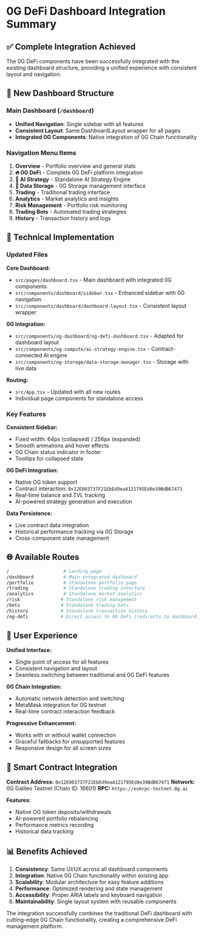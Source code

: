 # 0G DeFi Dashboard Integration Summary

## ✅ Complete Integration Achieved

The 0G DeFi components have been successfully integrated with the existing dashboard structure, providing a unified experience with consistent layout and navigation.

## 🚀 New Dashboard Structure

### Main Dashboard (`/dashboard`)
- **Unified Navigation**: Single sidebar with all features
- **Consistent Layout**: Same DashboardLayout wrapper for all pages
- **Integrated 0G Components**: Native integration of 0G Chain functionality

### Navigation Menu Items
1. **Overview** - Portfolio overview and general stats
2. **🔥 0G DeFi** - Complete 0G DeFi platform integration
3. **🧠 AI Strategy** - Standalone AI Strategy Engine 
4. **💾 Data Storage** - 0G Storage management interface
5. **Trading** - Traditional trading interface
6. **Analytics** - Market analytics and insights
7. **Risk Management** - Portfolio risk monitoring
8. **Trading Bots** - Automated trading strategies
9. **History** - Transaction history and logs

## 🔧 Technical Implementation

### Updated Files

**Core Dashboard:**
- `src/pages/dashboard.tsx` - Main dashboard with integrated 0G components
- `src/components/dashboard/sidebar.tsx` - Enhanced sidebar with 0G navigation
- `src/components/dashboard/dashboard-layout.tsx` - Consistent layout wrapper

**0G Integration:**
- `src/components/og-dashboard/og-defi-dashboard.tsx` - Adapted for dashboard layout
- `src/components/og-compute/ai-strategy-engine.tsx` - Contract-connected AI engine
- `src/components/og-storage/data-storage-manager.tsx` - Storage with live data

**Routing:**
- `src/App.tsx` - Updated with all new routes
- Individual page components for standalone access

### Key Features

**Consistent Sidebar:**
- Fixed width: 64px (collapsed) / 256px (expanded)
- Smooth animations and hover effects
- 0G Chain status indicator in footer
- Tooltips for collapsed state

**0G DeFi Integration:**
- Native OG token support
- Contract interaction: `0x12E003737F21EbEd9eaA121795Ed8e39BdB67471`
- Real-time balance and TVL tracking
- AI-powered strategy generation and execution

**Data Persistence:**
- Live contract data integration
- Historical performance tracking via 0G Storage
- Cross-component state management

## 🌐 Available Routes

```bash
/                    # Landing page
/dashboard           # Main integrated dashboard
/portfolio           # Standalone portfolio page
/trading             # Standalone trading interface
/analytics           # Standalone market analytics
/risk               # Standalone risk management
/bots               # Standalone trading bots
/history            # Standalone transaction history
/og-defi            # Direct access to 0G DeFi (redirects to dashboard)
```

## 🎯 User Experience

**Unified Interface:**
- Single point of access for all features
- Consistent navigation and layout
- Seamless switching between traditional and 0G DeFi features

**0G Chain Integration:**
- Automatic network detection and switching
- MetaMask integration for 0G testnet
- Real-time contract interaction feedback

**Progressive Enhancement:**
- Works with or without wallet connection
- Graceful fallbacks for unsupported features
- Responsive design for all screen sizes

## 🔗 Smart Contract Integration

**Contract Address:** `0x12E003737F21EbEd9eaA121795Ed8e39BdB67471`
**Network:** 0G Galileo Testnet (Chain ID: 16601)
**RPC:** `https://evmrpc-testnet.0g.ai`

**Features:**
- Native OG token deposits/withdrawals
- AI-powered portfolio rebalancing
- Performance metrics recording
- Historical data tracking

## 📊 Benefits Achieved

1. **Consistency**: Same UI/UX across all dashboard components
2. **Integration**: Native 0G Chain functionality within existing app
3. **Scalability**: Modular architecture for easy feature additions  
4. **Performance**: Optimized rendering and state management
5. **Accessibility**: Proper ARIA labels and keyboard navigation
6. **Maintainability**: Single layout system with reusable components

The integration successfully combines the traditional DeFi dashboard with cutting-edge 0G Chain functionality, creating a comprehensive DeFi management platform.